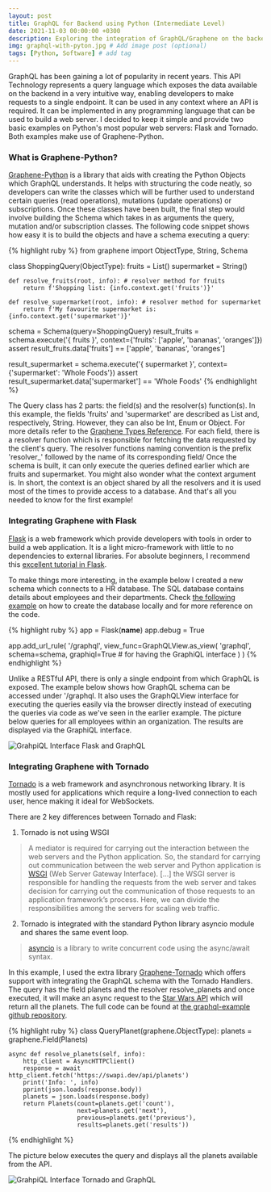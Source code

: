 ```yaml
---
layout: post
title: GraphQL for Backend using Python (Intermediate Level)
date: 2021-11-03 00:00:00 +0300
description: Exploring the integration of GraphQL/Graphene on the backend as well as showing two working examples with Tornado and Flask. # Add post description (optional)
img: graphql-with-pyton.jpg # Add image post (optional)
tags: [Python, Software] # add tag
---
```


GraphQL has been gaining a lot of popularity in recent years. This API Technology represents a query language which exposes the data available on the backend in a very intuitive way, enabling developers to make requests to a single endpoint. It can be used in any context where an API is required. It can be implemented in any programming language that can be used to build a web server. I decided to keep it simple and provide two basic examples on Python's most popular web servers: Flask and Tornado. Both examples make use of Graphene-Python.

### What is Graphene-Python?

[Graphene-Python][graphene-python] is a library that aids with creating the Python Objects which GraphQL understands. It helps with structuring the code neatly, so developers can write the classes which will be further used to understand certain queries (read operations), mutations (update operations) or subscriptions. Once these classes have been built, the final step would involve building the Schema which takes in as arguments the query, mutation and/or subscription classes. The following code snippet shows how easy it is to build the objects and have a schema executing a query:

{% highlight ruby %}
from graphene import ObjectType, String, Schema

class ShoppingQuery(ObjectType):
    fruits = List()
    supermarket = String()

    def resolve_fruits(root, info): # resolver method for fruits
        return f'Shopping list: {info.context.get('fruits')}'

    def resolve_supermarket(root, info): # resolver method for supermarket
        return f'My favourite supermarket is: {info.context.get('supermarket')}'

schema = Schema(query=ShoppingQuery)
result_fruits = schema.execute('{ fruits }', context={'fruits': ['apple', 'bananas', 'oranges']})
assert result_fruits.data['fruits'] == ['apple', 'bananas', 'oranges']

result_supermarket = schema.execute('{ supermarket }', context={'supermarket': 'Whole Foods'})
assert result_supermarket.data['supermarket'] == 'Whole Foods'
{% endhighlight %}

The Query class has 2 parts: the field(s) and the resolver(s) function(s). In this example, the fields 'fruits' and 'supermarket' are described as List and, respectively, String. However, they can also be Int, Enum or Object. For more details refer to the [Graphene Types Reference][types-reference]. For each field, there is a resolver function which is responsible for fetching the data requested by the client's query. The resolver functions naming convention is the prefix 'resolver_' followed by the name of its corresponding field/ Once the schema is built, it can only execute the queries defined earlier which are fruits and supermarket. You might also wonder what the context argument is. In short, the context is an object shared by all the resolvers and it is used most of the times to provide access to a database. And that's all you needed to know for the first example!


### Integrating Graphene with Flask

[Flask][flask] is a web framework which provide developers with tools in order to build a web application. It is a light micro-framework with little to no dependencies to external libraries. For absolute beginners, I recommend this [excellent tutorial in Flask][flask-tutorial].

To make things more interesting, in the example below I created a new schema which connects to a HR database. The SQL database contains details about employees and their departments. Check [the following example][flask-example] on how to create the database locally and for more reference on the code.

{% highlight ruby %}
app = Flask(__name__)
app.debug = True

app.add_url_rule(
    '/graphql',
    view_func=GraphQLView.as_view(
        'graphql',
        schema=schema,
        graphiql=True # for having the GraphiQL interface
    )
)
{% endhighlight %}

Unlike a RESTful API, there is only a single endpoint from which GraphQL is exposed. The example below shows how GraphQL schema can be accessed under '/graphql. It also uses the GraphQLView interface for executing the queries easily via the browser directly instead of executing the queries via code as we've seen in the earlier example. The picture below queries for all employees within an organization. The results are displayed via the GraphiQL interface.

![GrahpiQL Interface Flask and GraphQL]({{site.baseurl}}/assets/img/flask-graphql.png)

### Integrating Graphene with Tornado

[Tornado][tornado] is a web framework and asynchronous networking library. It is mostly used for applications which require a long-lived connection to each user, hence making it ideal for WebSockets. 

There are 2 key differences between Tornado and Flask:
1) Tornado is not using WSGI

>A mediator is required for carrying out the interaction between the web servers and the Python application. So, the standard for carrying out communication between the web server and Python application is [WSGI][wsgi] (Web Server Gateway Interface). [...] the WSGI server is responsible for handling the requests from the web server and takes decision for carrying out the communication of those requests to an application framework’s process. Here, we can divide the responsibilities among the servers for scaling web traffic.

2) Tornado is integrated with the standard Python library asyncio module and shares the same event loop.

>[asyncio][asyncio] is a library to write concurrent code using the async/await syntax.

In this example, I used the extra library [Graphene-Tornado][graphene-tornado] which offers support with integrating the GraphQL schema with the Tornado Handlers. The query has the field planets and the resolver resolve_planets and once executed, it will make an async request to the [Star Wars API][star-wars] which will return all the planets. The full code can be found at [the graphql-example github repository][graphql-example].

{% highlight ruby %}
class QueryPlanet(graphene.ObjectType):
    planets = graphene.Field(Planets)

    async def resolve_planets(self, info):
        http_client = AsyncHTTPClient()
        response = await http_client.fetch('https://swapi.dev/api/planets')
        print('Info: ', info)
        pprint(json.loads(response.body))
        planets = json.loads(response.body)
        return Planets(count=planets.get('count'),
                       next=planets.get('next'),
                       previous=planets.get('previous'),
                       results=planets.get('results'))
{% endhighlight %}

The picture below executes the query and displays all the planets available from the API.

![GrahpiQL Interface Tornado and GraphQL]({{site.baseurl}}/assets/img/tornado-graphql.png)

[graphene-python]: https://graphene-python.org/
[types-reference]: https://docs.graphene-python.org/en/latest/types/#typesreference 
[flask]: https://flask.palletsprojects.com/en/2.0.x/
[flask-tutorial]: https://www.mygreatlearning.com/blog/everything-you-need-to-know-about-flask-for-beginners/
[flask-example]: https://docs.graphene-python.org/projects/sqlalchemy/en/latest/tutorial/.
[tornado]: https://www.tornadoweb.org/en/stable/
[wsgi]: https://medium.com/analytics-vidhya/what-is-wsgi-web-server-gateway-interface-ed2d290449e
[asyncio]: https://docs.python.org/3/library/asyncio.html
[star-wars]: https://swapi.dev/
[graphene-tornado]: https://github.com/graphql-python/graphene-tornado
[graphql-example]: https://github.com/andreeaionescu/graphql-example/tree/main/tornado_graphql_api